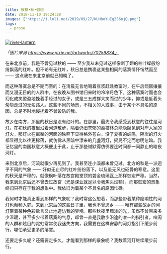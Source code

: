 ```yaml
---
title: 故都•秋•遐想
date: 2018-11-10 19:24:28
images: ['https://i.loli.net/2019/09/27/KUHboYuIg2S6njQ.png']
tags:
  - prose
---
```


[![river-lantern](https://i.loli.net/2019/09/27/KUHboYuIg2S6njQ.png)](https://i.loli.net/2019/09/27/KUHboYuIg2S6njQ.png)

*「图片来源 https://www.pixiv.net/artworks/70259834」*

<!--more-->

在来北京前，我是不曾见过秋的 —— 至少我从未见过这样像断了翅的枯叶蝶般纷纷飘落的红叶。但不论有无红叶，秋日总是携裹这某些相同的落寞情怀悄然而至 —— 这点我在来北京前就已知晓了。

而这种落寞总是不期而至的：在清晨无言地喝着豆浆赶赴教室时，在午后熙熙攘攘而又漫无目的的人群中，在夜晚从图书馆归来时的冷冷月色下。这种落寞时而也会幻化成笑盈盈地挽着手经过的女子，或是三五成群大笑而过的少年，抑或是低着头匆匆走过的无名路人。这些不同的场景，不相关的人或事，由于某个不具名的原因，总是不时地侵扰着不曾设防的我。

故乡在南方，那里的秋日是没有红叶的。在那里，最先令我感受到秋意的往往是河灯。在初秋的夜里沿着河道散步，隔着仍旧苍郁的荔枝林总能隐隐见到对岸人家的灯火，那灯火在粼粼的河面的映照下显得格外苍白。没了夏夜的蝉鸣，隔岸的灯火都显得比以往更稀落，就仿佛从黑暗中漂来的几盏河灯，摇晃不定而忽明忽暗。我记忆里的南国秋意大概便止于此，止于那些缄默得仿佛要连时间都一同静止的暗夜河灯。

来到北京后，河流就很少再见到了。我甚至连小溪都未曾见过。北方的秋是一派迥乎不同的气象 —— 好似无止尽的红叶纷纷落下，以及虽无风也砭骨的寒意。这里的秋天是严穆的，就像枫叶落在故宫殿堂顶的碧金琉璃瓦上那样恢宏严穆。当然，我来到北京后还不曾去过故宫（光是课业就足以令我焦头烂额），而那恢宏的景象终归只存在于我的想象中。我依旧为着某个不具名的原因忙碌。

我何时才能真正看到那样的气象呢？我时常这么想着，而那些带着某种隐喻性的河灯也频频入梦。来到北京后的这些日子里，我也不曾思乡 —— 唯有那些故乡的河灯带着某种色彩欲言又止地造访我的梦境。那些秋夜里黯淡的光，虽然不曾带来多少温暖，甚至多少带着落寞的气息，却曾一直是我散步沿途的唯一的指引者。喧闹的人群和炫目的霓虹常常使我迷失方向，我需要在这样安静的河灯指引下缓步前行，哪怕承受更多的落寞。

还要走多久呢？还需要走多久，才能看到那样的景象呢？我数着河灯继续缓步前行。
